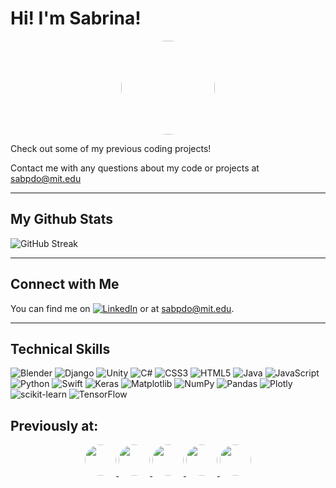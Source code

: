 # Hi! I'm Sabrina!  

<div align="center">
  <img src="https://i.pinimg.com/originals/fe/32/71/fe3271c2f92d9d098bd5a3281eb889e5.gif" width="150" style="border-radius: 50%;">
</div>

Check out some of my previous coding projects!

Contact me with any questions about my code or projects at [sabpdo@mit.edu](mailto:sabpdo@mit.edu)

---

## My Github Stats ##
  ![GitHub Streak](https://nirzak-streak-stats.vercel.app/?user=sabpdo)
  
--- 

## Connect with Me ##

You can find me on [![LinkedIn][1.2]][1] or at [sabpdo@mit.edu](mailto:sabpdo@mit.edu).

<!-- Icons -->

[1.2]: https://raw.githubusercontent.com/MartinHeinz/MartinHeinz/master/linkedin-3-16.png (LinkedIn icon without padding)

<!-- Links to your social media accounts -->

[1]: https://www.linkedin.com/in/sabrina-phuonglan-do/

---
## Technical Skills
![Blender](https://img.shields.io/badge/blender-%23F5792A.svg?style=for-the-badge&logo=blender&logoColor=white)
![Django](https://img.shields.io/badge/django-%23092E20.svg?style=for-the-badge&logo=django&logoColor=white)
![Unity](https://img.shields.io/badge/unity-%23000000.svg?style=for-the-badge&logo=unity&logoColor=white)
![C#](https://img.shields.io/badge/c%23-%23239120.svg?style=for-the-badge&logo=c-sharp&logoColor=white)
![CSS3](https://img.shields.io/badge/css3-%231572B6.svg?style=for-the-badge&logo=css3&logoColor=white)
![HTML5](https://img.shields.io/badge/html5-%23E34F26.svg?style=for-the-badge&logo=html5&logoColor=white)
![Java](https://img.shields.io/badge/java-%23ED8B00.svg?style=for-the-badge&logo=openjdk&logoColor=white)
![JavaScript](https://img.shields.io/badge/javascript-%23323330.svg?style=for-the-badge&logo=javascript&logoColor=%23F7DF1E)
![Python](https://img.shields.io/badge/python-3670A0?style=for-the-badge&logo=python&logoColor=ffdd54)
![Swift](https://img.shields.io/badge/swift-F54A2A?style=for-the-badge&logo=swift&logoColor=white)
![Keras](https://img.shields.io/badge/Keras-%23D00000.svg?style=for-the-badge&logo=Keras&logoColor=white)
![Matplotlib](https://img.shields.io/badge/Matplotlib-%23ffffff.svg?style=for-the-badge&logo=Matplotlib&logoColor=black)
![NumPy](https://img.shields.io/badge/numpy-%23013243.svg?style=for-the-badge&logo=numpy&logoColor=white)
![Pandas](https://img.shields.io/badge/pandas-%23150458.svg?style=for-the-badge&logo=pandas&logoColor=white)
![Plotly](https://img.shields.io/badge/Plotly-%233F4F75.svg?style=for-the-badge&logo=plotly&logoColor=white)
![scikit-learn](https://img.shields.io/badge/scikit--learn-%23F7931E.svg?style=for-the-badge&logo=scikit-learn&logoColor=white)
![TensorFlow](https://img.shields.io/badge/TensorFlow-%23FF6F00.svg?style=for-the-badge&logo=TensorFlow&logoColor=white)

## Previously at:
<div align="center">
  <a href="https://www.facebook.com/">
    <img src="https://i.pinimg.com/736x/b7/06/fa/b706fa17832e8854ee125404a655f0df.jpg" width="50" style="border-radius: 50%;">
  </a>
  <a href="https://scale.com/">
    <img src="https://pbs.twimg.com/profile_images/1414735088621813760/3NZOfCUw_400x400.png" width="50" style="border-radius: 50%;">
  </a>
  <a href="https://www.nasa.gov/">
    <img src="https://img.icons8.com/color/600/nasa.png" width="50" style="border-radius: 50%;">
  </a>
  <a href="https://www.nasdaq.com/">
    <img src="https://github.com/user-attachments/assets/9e043aea-0552-427f-9ac6-2680b53682c7" width="50" style="border-radius: 50%;">
  </a>
  <a href="https://inkeep.com/">
    <img src="https://media.licdn.com/dms/image/v2/D4D0BAQGAKrHYoninwg/company-logo_200_200/company-logo_200_200/0/1689206298999/inkeep_logo?e=2147483647&v=beta&t=0LSLBzMBiiLDwhaqe8bHWGJryAgASipsj08FMXqlf_c" width="50" height: "70" style="border-radius: 50%;">
  </a>
</div>
